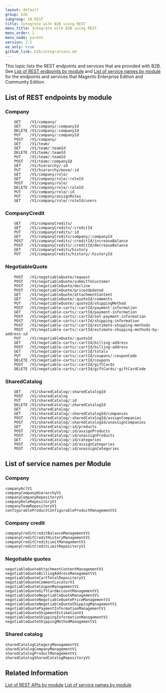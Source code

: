 ```yaml
---
layout: default
group: b2b
subgroup: 10_REST
title: Integrate with B2B using REST
menu_title: Integrate with B2B using REST
menu_order: 1
menu_node: parent
version: 2.2
ee_only: true
github_link: b2b/integrations.md
---
```


This topic lists the REST endpoints and services that are provided with B2B. See [List of REST endpoints by module]({{page.baseurl}}rest/list.html) and [List of service names by module]({{page.baseurl}}rest/rest_endpoints.html) for the endpoints and services that Magento Enterprise Edition and Community Edition.

## List of REST endpoints by module

### Company

```
    GET    /V1/company/
    GET    /V1/company/:companyId
    DELETE /V1/company/:companyId
    PUT    /V1/company/:companyId
    POST   /V1/company/
    GET    /V1/team/
    GET    /V1/team/:teamId
    DELETE /V1/team/:teamId
    PUT    /V1/team/:teamId
    POST   /V1/team/:companyId
    GET    /V1/hierarchy/:id
    PUT    /V1/hierarchy/move/:id
    GET    /V1/company/role/
    GET    /V1/company/role/:roleId
    POST   /V1/company/role/
    DELETE /V1/company/role/:roleId
    PUT    /V1/company/role/:id
    PUT    /V1/company/assignRoles
    GET    /V1/company/role/:roleId/users
```

### CompanyCredit

```
    GET    /V1/companyCredits/
    GET    /V1/companyCredits/:creditId
    PUT    /V1/companyCredits/:id
    GET    /V1/companyCredits/company/:companyId
    POST   /V1/companyCredits/:creditId/increaseBalance
    POST   /V1/companyCredits/:creditId/decreaseBalance
    GET    /V1/companyCredits/history
    PUT    /V1/companyCredits/history/:historyId
```

### NegotiableQuote

```
    POST   /V1/negotiableQuote/request
    POST   /V1/negotiableQuote/submitToCustomer
    POST   /V1/negotiableQuote/decline
    POST   /V1/negotiableQuote/pricesUpdated
    GET    /V1/negotiableQuote/attachmentContent
    GET    /V1/negotiableQuote/:quoteId/comments
    PUT    /V1/negotiableQuote/:quoteId/shippingMethod
    POST   /V1/negotiable-carts/:cartId/payment-information
    GET    /V1/negotiable-carts/:cartId/payment-information
    POST   /V1/negotiable-carts/:cartId/set-payment-information
    POST   /V1/negotiable-carts/:cartId/shipping-information
    POST   /V1/negotiable-carts/:cartId/estimate-shipping-methods
    POST   /V1/negotiable-carts/:cartId/estimate-shipping-methods-by-address-id
    PUT    /V1/negotiableQuote/:quoteId
    GET    /V1/negotiable-carts/:cartId/billing-address
    POST   /V1/negotiable-carts/:cartId/billing-address
    GET    /V1/negotiable-carts/:cartId/totals
    PUT    /V1/negotiable-carts/:cartId/coupons/:couponCode
    DELETE /V1/negotiable-carts/:cartId/coupons
    POST   /V1/negotiable-carts/:cartId/giftCards
    DELETE /V1/negotiable-carts/:cartId/giftCards/:giftCardCode
```

### SharedCatalog

```
    GET    /V1/sharedCatalog/:sharedCatalogId
    POST   /V1/sharedCatalog
    PUT    /V1/sharedCatalog/:id
    DELETE /V1/sharedCatalog/:sharedCatalogId
    GET    /V1/sharedCatalog/
    GET    /V1/sharedCatalog/:sharedCatalogId/companies
    POST   /V1/sharedCatalog/:sharedCatalogId/assignCompanies
    POST   /V1/sharedCatalog/:sharedCatalogId/unassignCompanies
    GET    /V1/sharedCatalog/:id/products
    POST   /V1/sharedCatalog/:id/assignProducts
    POST   /V1/sharedCatalog/:id/unassignProducts
    GET    /V1/sharedCatalog/:id/categories
    POST   /V1/sharedCatalog/:id/assignCategories
    POST   /V1/sharedCatalog/:id/unassignCategories
```

## List of service names per Module

### Company

```
companyAclV1
companyCompanyHierarchyV1
companyCompanyRepositoryV1
companyRoleRepositoryV1
companyTeamRepositoryV1
configurableProductConfigurableProductManagementV1
```

### Company credit

```
companyCreditCreditBalanceManagementV1
companyCreditCreditHistoryManagementV1
companyCreditCreditLimitManagementV1
companyCreditCreditLimitRepositoryV1
```

### Negotiable quotes

```
negotiableQuoteAttachmentContentManagementV1
negotiableQuoteBillingAddressManagementV1
negotiableQuoteCartTotalRepositoryV1
negotiableQuoteCommentLocatorV1
negotiableQuoteCouponManagementV1
negotiableQuoteGiftCardAccountManagementV1
negotiableQuoteNegotiableQuoteManagementV1
negotiableQuoteNegotiableQuotePriceManagementV1
negotiableQuoteNegotiableQuoteShippingManagementV1
negotiableQuotePaymentInformationManagementV1
negotiableQuoteShipmentEstimationV1
negotiableQuoteShippingInformationManagementV1
negotiableQuoteShippingMethodManagementV1
```

### Shared catalog

```
sharedCatalogCategoryManagementV1
sharedCatalogCompanyManagementV1
sharedCatalogProductManagementV1
sharedCatalogSharedCatalogRepositoryV1
```

## Related Information
[List of REST APIs by module]({{page.baseurl}}/rest/list.html)
[List of service names by module]({{page.baseurl}}/rest/rest_endpoints.html)
